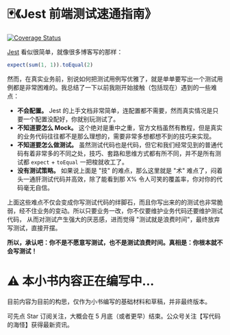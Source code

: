 # 🃏《Jest 前端测试速通指南》

[![Coverage Status](https://coveralls.io/repos/github/haixiangyan/jest-tutorial-example/badge.svg?branch=main)](https://coveralls.io/github/haixiangyan/jest-tutorial?branch=main)

[Jest](https://jestjs.io/) 看似很简单，就像很多博客写的那样：

```js
expect(sum(1, 1)).toEqual(2)
```

然而，在真实业务前，别说如何把测试用例写优雅了，就是单单要写出一个测试用例都是非常困难的。我总结了一下以前我刚开始接触（包括现在）遇到的一些难点：
* **不会配置。** Jest 的上手文档非常简单，连配置都不需要，然而真实情况是只要一个配置没配好，你就别玩测试了。
* **不知道要怎么 Mock。** 这个绝对是重中之重，官方文档虽然有教程，但是真实的业务代码往往都不是那么理想的，需要非常多想都想不到的技巧来实现。
* **不知道要怎么做测试。** 虽然测试代码也是代码，但它和我们经常见到的普通代码有着非常多的不同之处，技巧、套路和思维方式都有所不同，并不是所有测试都 `expect` + `toEqual` 一把梭就收工了。
* **没有测试策略。** 如果说上面是 "技" 的难点，那么这里就是 "术" 难点了，闷着头一通肝测试代码并高效，除了能看到那 X% 令人可笑的覆盖率，你对你的代码毫无自信。

上面这些难点不仅会变成你写测试代码的绊脚石，而且你写出来的的测试也非常脆弱，经不住业务的变动。所以只要业务一改，你不仅要维护业务代码还要维护测试代码，
从而对测试产生强大的厌恶感，进而觉得 "测试就是浪费时间"，最终放弃写测试，直接开摆。

**所以，承认吧：你不是不愿意写测试，也不是测试浪费时间。真相是：你根本就不会写测试！**

# ⚠️ 本小书内容正在编写中...

目前内容为目前的构思，仅作为小书编写的基础材料和草稿，并非最终版本。

可先点 Star 订阅关注，大概会在 5 月底（或者更早）结束。公众号关注【写代码的海怪】获得最新资讯。
